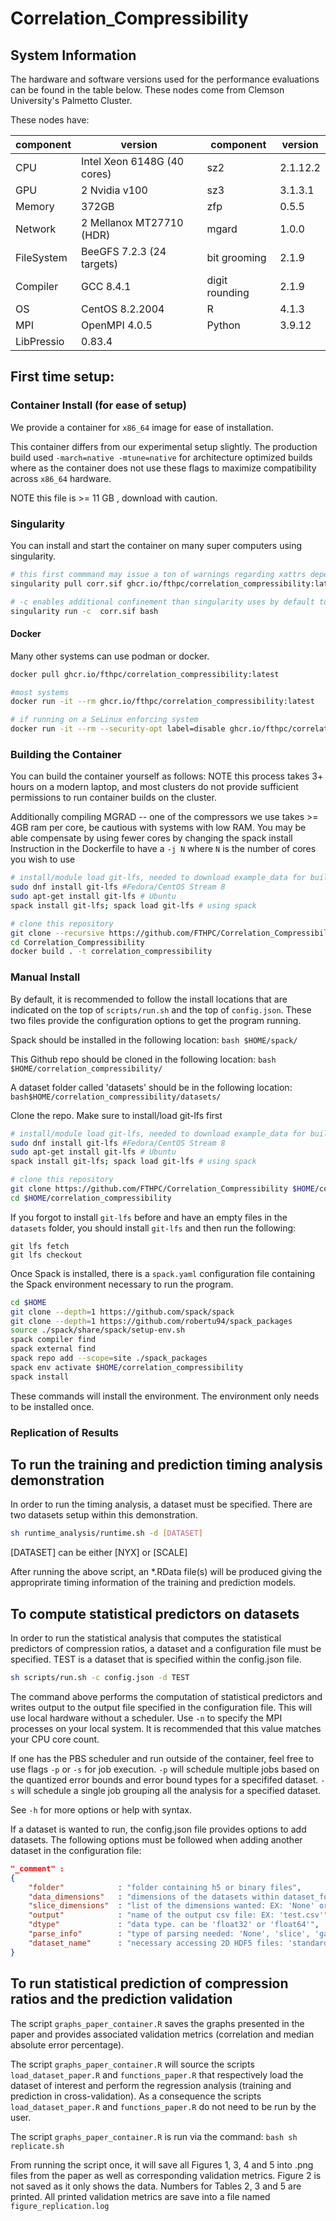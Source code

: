 # Correlation_Compressibility

## System Information

The hardware and software versions used for the performance evaluations can be found in the table below. These nodes come from Clemson University's Palmetto Cluster.

These nodes have:

| component   | version                     | component      | version  |
| ----------- | --------------------------- | ----------     | -------- |
| CPU         | Intel Xeon 6148G (40 cores) | sz2            | 2.1.12.2 |
| GPU         | 2 Nvidia v100               | sz3            | 3.1.3.1  |
| Memory      | 372GB                       | zfp            | 0.5.5    |
| Network     | 2 Mellanox MT27710 (HDR)    | mgard          | 1.0.0    |
| FileSystem  | BeeGFS 7.2.3 (24 targets)   | bit grooming   | 2.1.9    |
| Compiler    | GCC 8.4.1                   | digit rounding | 2.1.9    |
| OS          | CentOS 8.2.2004             | R              | 4.1.3    |
| MPI         | OpenMPI 4.0.5               | Python         | 3.9.12   |
| LibPressio  | 0.83.4                      |                |          |


## First time setup:

### Container Install (for ease of setup)

We provide a container for `x86_64` image for ease of installation.

This container differs from our experimental setup slightly. The production build used `-march=native -mtune=native` for architecture optimized builds where as the container does not use these flags to maximize compatibility across `x86_64` hardware.

NOTE this file is >= 11 GB , download with caution.


### Singularity

You can install and start the container on many super computers using singularity.

```bash
# this first commmand may issue a ton of warnings regarding xattrs depending on your filesystem on your container host; these were benign in our testing.
singularity pull corr.sif ghcr.io/fthpc/correlation_compressibility:latest

# -c enables additional confinement than singularity uses by default to prevent polution from /home
singularity run -c  corr.sif bash
```


#### Docker

Many other systems can use podman or docker.

```bash
docker pull ghcr.io/fthpc/correlation_compressibility:latest

#most systems
docker run -it --rm ghcr.io/fthpc/correlation_compressibility:latest

# if running on a SeLinux enforcing system
docker run -it --rm --security-opt label=disable ghcr.io/fthpc/correlation_compressibility:latest
```

### Building the Container

You can build the container yourself as follows:
NOTE this process takes 3+ hours on a modern laptop, and most clusters do not
provide sufficient permissions to run container builds on the cluster.

Additionally compiling MGRAD -- one of the compressors we use takes >= 4GB ram per core, be cautious
with systems with low RAM.  You may be able compensate by using fewer cores by changing the spack install
Instruction in the Dockerfile to have a `-j N` where `N` is the number of cores you wish to use

```bash
# install/module load git-lfs, needed to download example_data for building the container
sudo dnf install git-lfs #Fedora/CentOS Stream 8
sudo apt-get install git-lfs # Ubuntu
spack install git-lfs; spack load git-lfs # using spack

# clone this repository
git clone --recursive https://github.com/FTHPC/Correlation_Compressibility
cd Correlation_Compressibility
docker build . -t correlation_compressibility
```

### Manual Install

By default, it is recommended to follow the install locations that are indicated on the top of ```scripts/run.sh```
and the top of ```config.json```. These two files provide the configuration options to get the program running.

Spack should be installed in the following location: ```bash $HOME/spack/```

This Github repo should be cloned in the following location: ```bash $HOME/correlation_compressibility/```

A dataset folder called 'datasets' should be in the following location: ```bash$HOME/correlation_compressibility/datasets/```

Clone the repo.  Make sure to install/load git-lfs first

```bash
# install/module load git-lfs, needed to download example_data for building the container
sudo dnf install git-lfs #Fedora/CentOS Stream 8
sudo apt-get install git-lfs # Ubuntu
spack install git-lfs; spack load git-lfs # using spack

# clone this repository
git clone https://github.com/FTHPC/Correlation_Compressibility $HOME/correlation_compressibility
cd $HOME/correlation_compressibility
```

If you forgot to install `git-lfs` before and have an empty files in the  `datasets` folder, you should install `git-lfs`
and then run the following:

```
git lfs fetch
git lfs checkout
```


Once Spack is installed, there is a ```spack.yaml``` configuration file containing the Spack environment necessary to run the program.

```bash
cd $HOME
git clone --depth=1 https://github.com/spack/spack
git clone --depth=1 https://github.com/robertu94/spack_packages 
source ./spack/share/spack/setup-env.sh 
spack compiler find
spack external find 
spack repo add --scope=site ./spack_packages 
spack env activate $HOME/correlation_compressibility 
spack install
```
These commands will install the environment. The environment only needs to be installed once.

### Replication of Results


## To run the training and prediction timing analysis demonstration

In order to run the timing analysis, a dataset must be specified.
There are two datasets setup within this demonstration. 

```bash
sh runtime_analysis/runtime.sh -d [DATASET]
```
[DATASET] can be either [NYX] or [SCALE]

After running the above script, an *.RData file(s) will be produced giving the approprirate timing information of 
the training and prediction models.

## To compute statistical predictors on datasets

In order to run the statistical analysis that computes the statistical predictors of compression ratios, a dataset and a configuration file must be specified.
TEST is a dataset that is specified within the config.json file. 

```bash
sh scripts/run.sh -c config.json -d TEST
```

The command above performs the computation of statistical predictors and writes output to the output file specified in the configuration file.
This will use local hardware without a scheduler. Use ```-n``` to specify the MPI processes on your local system. 
It is recommended that this value matches your CPU core count.

If one has the PBS scheduler and run outside of the container, feel free to use flags ```-p``` or ```-s``` for job execution.
```-p``` will schedule multiple jobs based on the quantized error bounds and error bound types for a specififed dataset.
```-s``` will schedule a single job grouping all the analysis for a specified dataset.

See ```-h``` for more options or help with syntax.


If a dataset is wanted to run, the config.json file provides options to add datasets.
The following options must be followed when adding another dataset in the configuration file:
```json
"_comment" : 
{
    "folder"            : "folder containing h5 or binary files",
    "data_dimensions"   : "dimensions of the datasets within dataset_folder. Either 1x2 or 1x3. EX: '1028, 1028'",
    "slice_dimensions"  : "list of the dimensions wanted: EX: 'None' or 'X, Y, Z'",
    "output"            : "name of the output csv file: EX: 'test.csv'",
    "dtype"             : "data type. can be 'float32' or 'float64'",
    "parse_info"        : "type of parsing needed: 'None', 'slice', 'gaussian', 'gaussian_multi', 'spatialweight', or 'scalarweight'",
    "dataset_name"      : "necessary accessing 2D HDF5 files: 'standard' if not custom. custom EX: 'Z'"
} 
```


## To run statistical prediction of compression ratios and the prediction validation 

The script ```graphs_paper_container.R```  saves the graphs presented in the paper and provides associated validation metrics (correlation and median absolute error percentage). 

The script ```graphs_paper_container.R``` will source the scripts  ```load_dataset_paper.R``` and ```functions_paper.R``` that respectively load the dataset of interest and perform the regression analysis (training and prediction in cross-validation). 
As a consequence the scripts  ```load_dataset_paper.R``` and ```functions_paper.R``` do not need to be run by the user. 

The script ```graphs_paper_container.R```  is run via the command:
```bash sh replicate.sh```

From running the script once, it will save all Figures 1, 3, 4 and 5 into .png files from the paper as well as corresponding validation metrics. 
Figure 2  is not saved as it only shows the data. 
Numbers for Tables 2, 3 and 5 are printed. 
All printed validation metrics are save into a file named ```figure_replication.log```

